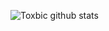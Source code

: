 ![Toxbic github stats](https://github-readme-stats.vercel.app/api?username=toxbic&show_icons=true&theme=blue)
